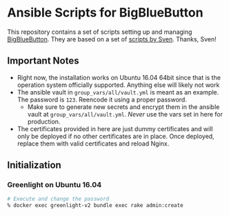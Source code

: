 Ansible Scripts for BigBlueButton
=================================

This repository contains a set of scripts setting up and managing [BigBlueButton](https://bigbluebutton.org).
They are based on a set of [scripts by Sven](https://github.com/shaardie/video.haardiek.org). Thanks, Sven!


Important Notes
---------------

- Right now, the installation works on Ubuntu 16.04 64bit since that is the operation system officially supported.
  Anything else will likely not work
- The ansible vault in `group_vars/all/vault.yml` is meant as an example.
  The password is `123`.
  Reencode it using a proper password.
    - Make sure to generate new secrets and encrypt them in the ansible vault at `group_vars/all/vault.yml`.
      _Never_ use the vars set in here for production.
- The certificates provided in here are just dummy certificates and will only be deployed if no other certificates are in place.
  Once deployed, replace them with valid certificates and reload Nginx.


Initialization
--------------

### Greenlight on Ubuntu 16.04

```sh
# Execute and change the password
% docker exec greenlight-v2 bundle exec rake admin:create
```
